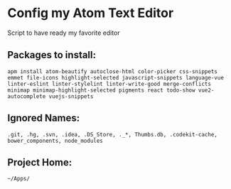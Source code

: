 # Config my Atom Text Editor
Script to have ready my favorite editor

## Packages to install:
	apm install atom-beautify autoclose-html color-picker css-snippets emmet file-icons highlight-selected javascript-snippets language-vue linter-eslint linter-stylelint linter-write-good merge-conflicts minimap minimap-highlight-selected pigments react todo-show vue2-autocomplete vuejs-snippets

## Ignored Names:
	.git, .hg, .svn, .idea, .DS_Store, ._*, Thumbs.db, .codekit-cache, bower_components, node_modules	

## Project Home:
	~/Apps/
